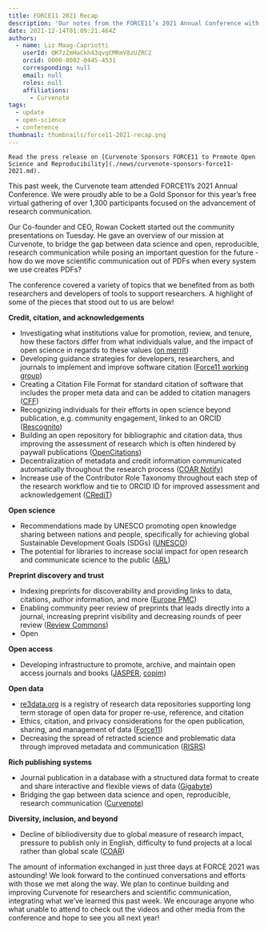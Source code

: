 ```yaml
---
title: FORCE11 2021 Recap
description: 'Our notes from the FORCE11’s 2021 Annual Conference with over 1,300 participants.'
date: 2021-12-14T01:09:21.464Z
authors:
  - name: Liz Maag-Capriotti
    userId: QK7zZmHaCkh43qvqCMRmV8zUZRC2
    orcid: 0000-0002-0445-4531
    corresponding: null
    email: null
    roles: null
    affiliations:
      - Curvenote
tags:
  - update
  - open-science
  - conference
thumbnail: thumbnails/force11-2021-recap.png
---
```


```{note} Press Release
Read the press release on [Curvenote Sponsors FORCE11 to Promote Open Science and Reproducibility](./news/curvenote-sponsors-force11-2021.md).
```

This past week, the Curvenote team attended FORCE11’s 2021 Annual Conference. We were proudly able to be a Gold Sponsor for this year’s free virtual gathering of over 1,300 participants focused on the advancement of research communication.

Our Co-founder and CEO, Rowan Cockett started out the community presentations on Tuesday. He gave an overview of our mission at Curvenote, to bridge the gap between data science and open, reproducible, research communication while posing an important question for the future - how do we move scientific communication out of PDFs when every system we use creates PDFs?

The conference covered a variety of topics that we benefited from as both researchers and developers of tools to support researchers. A highlight of some of the pieces that stood out to us are below!

**Credit, citation, and acknowledgements**

- Investigating what institutions value for promotion, review, and tenure, how these factors differ from what individuals value, and the impact of open science in regards to these values ([on merrit](https://on-merrit.eu/))
- Developing guidance strategies for developers, researchers, and journals to implement and improve software citation ([Force11 working group](https://www.force11.org/group/software-citation-implementation-working-group))
- Creating a Citation File Format for standard citation of software that includes the proper meta data and can be added to citation managers ([CFF](https://github.com/citation-file-format/citation-file-format))
- Recognizing individuals for their efforts in open science beyond publication, e.g. community engagement, linked to an ORCID ([Rescognito](https://rescognito.com/))
- Building an open repository for bibliographic and citation data, thus improving the assessment of research which is often hindered by paywall publications ([OpenCitations](https://opencitations.net/))
- Decentralization of metadata and credit information communicated automatically throughout the research process ([COAR Notify](https://notify.coar-repositories.org/))
- Increase use of the Contributor Role Taxonomy throughout each step of the research workflow and tie to ORCID ID for improved assessment and acknowledgement ([CRediT](https://credit.niso.org/))

**Open science**

- Recommendations made by UNESCO promoting open knowledge sharing between nations and people, specifically for achieving global Sustainable Development Goals (SDGs) ([UNESCO](https://unesdoc.unesco.org/ark:/48223/pf0000379949.locale=en))
- The potential for libraries to increase social impact for open research and communicate science to the public ([ARL](https://www.arl.org/))

**Preprint discovery and trust**

- Indexing preprints for discoverability and providing links to data, citations, author information, and more ([Europe PMC](https://www.ebi.ac.uk/training/online/courses/europepmc-quick-tour/))
- Enabling community peer review of preprints that leads directly into a journal, increasing preprint visibility and decreasing rounds of peer review ([Review Commons](https://www.reviewcommons.org/))
- Open

**Open access**

- Developing infrastructure to promote, archive, and maintain open access journals and books ([JASPER](https://doaj.org/preservation/), [copim](https://copim.pubpub.org/open-book-collective))

**Open data**

- [re3data.org](https://www.re3data.org/) is a registry of research data repositories supporting long term storage of open data for proper re-use, reference, and citation
- Ethics, citation, and privacy considerations for the open publication, sharing, and management of data ([Force11](https://www.force11.org/group/research-data-publishing-ethics))
- Decreasing the spread of retracted science and problematic data through improved metadata and communication ([RISRS](https://infoqualitylab.org/projects/risrs2020/))

**Rich publishing systems**

- Journal publication in a database with a structured data format to create and share interactive and flexible views of data ([Gigabyte](https://gigabytejournal.com/))
- Bridging the gap between data science and open, reproducible, research communication ([Curvenote](https://curvenote.com/))

**Diversity, inclusion, and beyond**

- Decline of bibliodiversity due to global measure of research impact, pressure to publish only in English, difficulty to fund projects at a local rather than global scale ([COAR](https://www.coar-repositories.org/))

The amount of information exchanged in just three days at FORCE 2021 was astounding! We look forward to the continued conversations and efforts with those we met along the way. We plan to continue building and improving Curvenote for researchers and scientific communication, integrating what we’ve learned this past week. We encourage anyone who what unable to attend to check out the videos and other media from the conference and hope to see you all next year!
